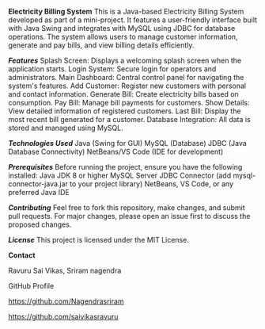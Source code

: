 **Electricity Billing System**
This is a Java-based Electricity Billing System developed as part of a mini-project. It features a user-friendly interface built with Java Swing and integrates with MySQL using JDBC for database operations. The system allows users to manage customer information, generate and pay bills, and view billing details efficiently.

**_Features_** 
Splash Screen: Displays a welcoming splash screen when the application starts.
Login System: Secure login for operators and administrators.
Main Dashboard: Central control panel for navigating the system's features.
Add Customer: Register new customers with personal and contact information.
Generate Bill: Create electricity bills based on consumption.
Pay Bill: Manage bill payments for customers.
Show Details: View detailed information of registered customers.
Last Bill: Display the most recent bill generated for a customer.
Database Integration: All data is stored and managed using MySQL.

**_Technologies Used_**
Java (Swing for GUI)
MySQL (Database)
JDBC (Java Database Connectivity)
NetBeans/VS Code (IDE for development)

**_Prerequisites_**
Before running the project, ensure you have the following installed:
Java JDK 8 or higher
MySQL Server
JDBC Connector (add mysql-connector-java.jar to your project library)
NetBeans, VS Code, or any preferred Java IDE

**_Contributing_**
Feel free to fork this repository, make changes, and submit pull requests. For major changes, please open an issue first to discuss the proposed changes.

**_License_**
This project is licensed under the MIT License.

**Contact**

Ravuru Sai Vikas,
Sriram nagendra

GitHub Profile

https://github.com/Nagendrasriram

https://github.com/saivikasravuru
